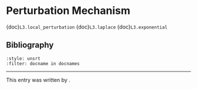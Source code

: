 # Perturbation Mechanism

{doc}`L3.local_perturbation`
{doc}`L3.laplace`
{doc}`L3.exponential`

## Bibliography
```{bibliography}
:style: unsrt
:filter: docname in docnames
```

---
 
This entry was written by <authors>.
